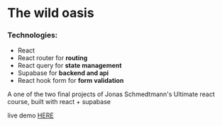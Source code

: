 # The wild oasis

### Technologies:
- React
- React router for **routing**
- React query for **state management**
- Supabase for **backend and api**
- React hook form for **form validation**


A one of the two final projects of Jonas Schmedtmann's Ultimate react course,
built with react + supabase

live demo <a href="https://the-wild-oasis-bay-nine.vercel.app" target="_blank">HERE</a>
